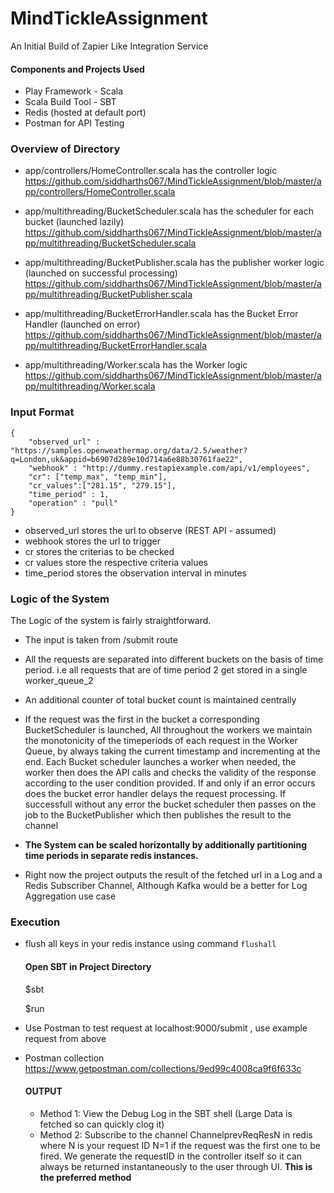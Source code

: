 # MindTickleAssignment
An Initial Build of Zapier Like Integration Service

#### Components and Projects Used

* Play Framework - Scala 
* Scala Build Tool - SBT
* Redis (hosted at default port)
* Postman for API Testing

### Overview of Directory

* app/controllers/HomeController.scala has the controller logic
https://github.com/siddharths067/MindTickleAssignment/blob/master/app/controllers/HomeController.scala

* app/multithreading/BucketScheduler.scala has the scheduler for each bucket (launched lazily)
https://github.com/siddharths067/MindTickleAssignment/blob/master/app/multithreading/BucketScheduler.scala
* app/multithreading/BucketPublisher.scala has the publisher worker logic (launched on successful processing)
https://github.com/siddharths067/MindTickleAssignment/blob/master/app/multithreading/BucketPublisher.scala
* app/multithreading/BucketErrorHandler.scala has the Bucket Error Handler (launched on error)
https://github.com/siddharths067/MindTickleAssignment/blob/master/app/multithreading/BucketErrorHandler.scala

* app/multithreading/Worker.scala has the Worker logic
https://github.com/siddharths067/MindTickleAssignment/blob/master/app/multithreading/Worker.scala

### Input Format

```$xslt
{
	"observed_url" : "https://samples.openweathermap.org/data/2.5/weather?q=London,uk&appid=b6907d289e10d714a6e88b30761fae22",
	"webhook" : "http://dummy.restapiexample.com/api/v1/employees",
	"cr": ["temp_max", "temp_min"],
	"cr_values":["281.15", "279.15"],
	"time_period" : 1,
	"operation" : "pull"
}
```

  * observed_url stores the url to observe (REST API - assumed)
  * webhook stores the url to trigger 
  * cr stores the criterias to be checked
  * cr values store the respective criteria values
  * time_period stores the observation interval in minutes
  
### Logic of the System

The Logic of the system is fairly straightforward.

* The input is taken from /submit route
* All the requests are separated into different buckets on the basis of time period.
i.e all requests that are of time period 2 get stored in a single worker_queue_2
* An additional counter of total bucket count is maintained centrally


* If the request was the first in the bucket a corresponding BucketScheduler is launched,
All throughout the workers we maintain the monotonicity of the timeperiods of each request in the 
Worker Queue, by always taking the current timestamp and incrementing at the end. 
Each Bucket scheduler launches a worker when needed, the worker then does the API calls and checks
the validity of the response according to the user condition provided. If and only if an error occurs
does the bucket error handler delays the request processing. If successfull without any error the bucket
scheduler then passes on the job to the BucketPublisher which then publishes the result to the channel

* **The System can be scaled horizontally by additionally partitioning time periods
in separate redis instances.**

* Right now the project outputs the result of the fetched url in a Log and a Redis Subscriber 
Channel, Although Kafka would be a better for Log Aggregation use case

### Execution

* flush all keys in your redis instance using command
   ```flushall```

    #### Open SBT in Project Directory


     $sbt
     
     $run

* Use Postman to test request at localhost:9000/submit , use example request from above
 * Postman collection https://www.getpostman.com/collections/9ed99c4008ca9f6f633c
 
 
   #### OUTPUT
   * Method 1: View the Debug Log in the SBT shell (Large Data is fetched so can quickly clog it)
   * Method 2: Subscribe to the channel ChannelprevReqResN in redis where N is your request ID
   N=1 if the request was the first one to be fired. We generate the requestID in the controller
   itself so it can always be returned instantaneously to the user through UI. **This is the preferred
   method**